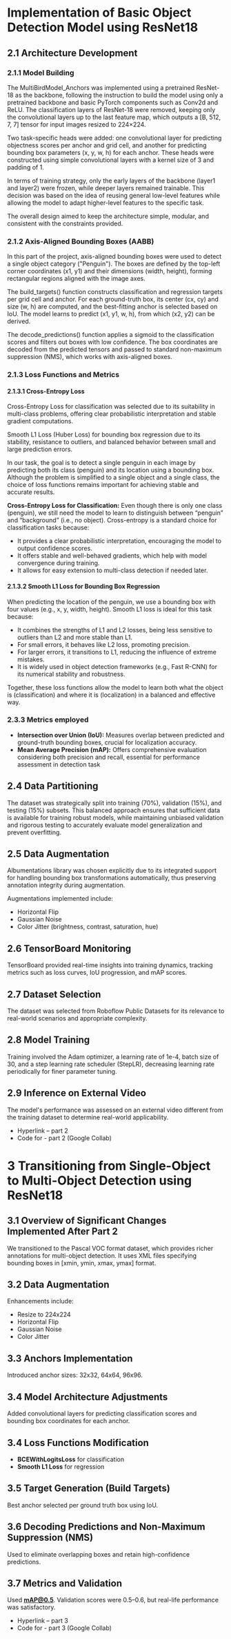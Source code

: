
# Implementation of Basic Object Detection Model using ResNet18

## 2.1 Architecture Development

### 2.1.1 Model Building
The MultiBirdModel_Anchors was implemented using a pretrained ResNet-18 as the backbone, following the instruction to build the model using only a pretrained backbone and basic PyTorch components such as Conv2d and ReLU. The classification layers of ResNet-18 were removed, keeping only the convolutional layers up to the last feature map, which outputs a [B, 512, 7, 7] tensor for input images resized to 224×224.

Two task-specific heads were added: one convolutional layer for predicting objectness scores per anchor and grid cell, and another for predicting bounding box parameters (x, y, w, h) for each anchor. These heads were constructed using simple convolutional layers with a kernel size of 3 and padding of 1.

In terms of training strategy, only the early layers of the backbone (layer1 and layer2) were frozen, while deeper layers remained trainable. This decision was based on the idea of reusing general low-level features while allowing the model to adapt higher-level features to the specific task.

The overall design aimed to keep the architecture simple, modular, and consistent with the constraints provided.

### 2.1.2 Axis-Aligned Bounding Boxes (AABB)
In this part of the project, axis-aligned bounding boxes were used to detect a single object category ("Penguin"). The boxes are defined by the top-left corner coordinates (x1, y1) and their dimensions (width, height), forming rectangular regions aligned with the image axes.

The build_targets() function constructs classification and regression targets per grid cell and anchor. For each ground-truth box, its center (cx, cy) and size (w, h) are computed, and the best-fitting anchor is selected based on IoU. The model learns to predict (x1, y1, w, h), from which (x2, y2) can be derived.

The decode_predictions() function applies a sigmoid to the classification scores and filters out boxes with low confidence. The box coordinates are decoded from the predicted tensors and passed to standard non-maximum suppression (NMS), which works with axis-aligned boxes.

### 2.1.3 Loss Functions and Metrics

#### 2.1.3.1 Cross-Entropy Loss
Cross-Entropy Loss for classification was selected due to its suitability in multi-class problems, offering clear probabilistic interpretation and stable gradient computations.

Smooth L1 Loss (Huber Loss) for bounding box regression due to its stability, resistance to outliers, and balanced behavior between small and large prediction errors.

In our task, the goal is to detect a single penguin in each image by predicting both its class (penguin) and its location using a bounding box. Although the problem is simplified to a single object and a single class, the choice of loss functions remains important for achieving stable and accurate results.

**Cross-Entropy Loss for Classification:**
Even though there is only one class (penguin), we still need the model to learn to distinguish between “penguin” and “background” (i.e., no object). Cross-entropy is a standard choice for classification tasks because:

- It provides a clear probabilistic interpretation, encouraging the model to output confidence scores.
- It offers stable and well-behaved gradients, which help with model convergence during training.
- It allows for easy extension to multi-class detection if needed later.

#### 2.1.3.2 Smooth L1 Loss for Bounding Box Regression
When predicting the location of the penguin, we use a bounding box with four values (e.g., x, y, width, height). Smooth L1 loss is ideal for this task because:

- It combines the strengths of L1 and L2 losses, being less sensitive to outliers than L2 and more stable than L1.
- For small errors, it behaves like L2 loss, promoting precision.
- For larger errors, it transitions to L1, reducing the influence of extreme mistakes.
- It is widely used in object detection frameworks (e.g., Fast R-CNN) for its numerical stability and robustness.

Together, these loss functions allow the model to learn both what the object is (classification) and where it is (localization) in a balanced and effective way.

### 2.3.3 Metrics employed
- **Intersection over Union (IoU):** Measures overlap between predicted and ground-truth bounding boxes, crucial for localization accuracy.
- **Mean Average Precision (mAP):** Offers comprehensive evaluation considering both precision and recall, essential for performance assessment in detection task

## 2.4 Data Partitioning
The dataset was strategically split into training (70%), validation (15%), and testing (15%) subsets. This balanced approach ensures that sufficient data is available for training robust models, while maintaining unbiased validation and rigorous testing to accurately evaluate model generalization and prevent overfitting.

## 2.5 Data Augmentation
Albumentations library was chosen explicitly due to its integrated support for handling bounding box transformations automatically, thus preserving annotation integrity during augmentation.

Augmentations implemented include:
- Horizontal Flip
- Gaussian Noise
- Color Jitter (brightness, contrast, saturation, hue)

## 2.6 TensorBoard Monitoring
TensorBoard provided real-time insights into training dynamics, tracking metrics such as loss curves, IoU progression, and mAP scores.

## 2.7 Dataset Selection
The dataset was selected from Roboflow Public Datasets for its relevance to real-world scenarios and appropriate complexity.

## 2.8 Model Training
Training involved the Adam optimizer, a learning rate of 1e-4, batch size of 30, and a step learning rate scheduler (StepLR), decreasing learning rate periodically for finer parameter tuning.

## 2.9 Inference on External Video
The model's performance was assessed on an external video different from the training dataset to determine real-world applicability.

- Hyperlink – part 2
- Code for - part 2 (Google Collab)

# 3 Transitioning from Single-Object to Multi-Object Detection using ResNet18

## 3.1 Overview of Significant Changes Implemented After Part 2
We transitioned to the Pascal VOC format dataset, which provides richer annotations for multi-object detection. It uses XML files specifying bounding boxes in [xmin, ymin, xmax, ymax] format.

## 3.2 Data Augmentation
Enhancements include:
- Resize to 224x224
- Horizontal Flip
- Gaussian Noise
- Color Jitter

## 3.3 Anchors Implementation
Introduced anchor sizes: 32x32, 64x64, 96x96.

## 3.4 Model Architecture Adjustments
Added convolutional layers for predicting classification scores and bounding box coordinates for each anchor.

## 3.4 Loss Functions Modification
- **BCEWithLogitsLoss** for classification
- **Smooth L1 Loss** for regression

## 3.5 Target Generation (Build Targets)
Best anchor selected per ground truth box using IoU.

## 3.6 Decoding Predictions and Non-Maximum Suppression (NMS)
Used to eliminate overlapping boxes and retain high-confidence predictions.

## 3.7 Metrics and Validation
Used **mAP@0.5**. Validation scores were 0.5–0.6, but real-life performance was satisfactory.

- Hyperlink – part 3
- Code for - part 3 (Google Collab)
